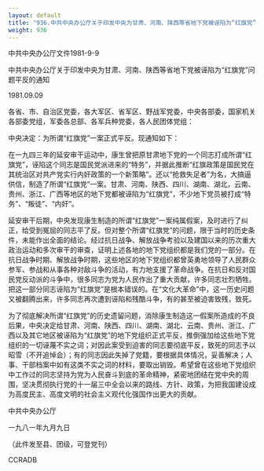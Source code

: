 ```yaml
---
layout: default
title: "936.中共中央办公厅关于印发中央为甘肃、河南、陕西等省地下党被诬陷为“红旗党”问题平反的通知"
weight: 936
---
```


中共中央办公厅文件1981-9-9

中共中央办公厅关于印发中央为甘肃、河南、陕西等省地下党被诬陷为“红旗党”问题平反的通知

1981.09.09

各省、市、自治区党委，各大军区、省军区、野战军党委，中央各部委，国家机关各部委党组，军委各总部、各军兵种党委，各人民团体党组：

中央决定：为所谓“红旗党”一案正式平反。现通知如下：

在一九四三年的延安审干运动中，康生曾把原甘肃地下党的一个同志打成所谓“红旗党”，诬陷这个同志是国民党派进来的“特务”，并据此推断“红旗政策是国民党在其统治区对共产党实行内奸政策的一个新策略”。还以“抢救失足者”为名，大搞逼供信，制造了所谓“红旗党”一案。甘肃、河南、陕西、四川、湖南、湖北，云南、贵州、浙江、广西等地区的地下党都被诬陷为“红旗党”，不少地下党员被打成“特务”、“叛徒”、“内奸”。

延安审干后期，中央发现康生制造的所谓“红旗党”一案纯属假案，及时进行了纠正，给受到冤屈的同志平了反。但对整个所谓“红旗党”的问题，限于当时的历史条件，未能作出全面的结论。经过抗日战争、解放战争考验以及建国以来的历次重大政治运动和多次审干的审查，证明上述各地的地下党组织都是我们党的一部分。在抗日战争时期、解放战争时期，这些地区的地下党组织都曾英勇地领导了人民群众参军、参战和从事各种对敌斗争的活动，有力地支援了革命战争。在抗日和反对国民党反动派的斗争中，很多同志为党为人民作出了重大贡献，许多同志壮烈牺牲。把这一部分同志诬陷为“红旗党”是根本错误的。在“文化大革命”中，这一历史问题又被翻腾出来，许多同志再次遭到诬陷和残酷斗争，有的甚至被迫害致残，致死。

为了彻底解决所谓“红旗党”的历史遗留问题，消除康生制造这一假案所造成的不良后果，中央决定给甘肃、河南、陕西、四川、湖南、湖北、云南、贵州、浙江、广西以及其它地区被诬陷为“红旗党”的地下党组织正式平反，推倒强加给这些地下党组织的一切诬蔑不实之词；对因此案受到迫害的同志要彻底平反，致死的同志予以昭雪（不开追悼会）；有的同志因此失掉了党籍，要根据具体情况，妥善解决；人事、干部档案中如有这类不实之词的材料，要取出销毁。希望曾在这些地下党组织中工作过的同志坚持为党为人民奋斗到底的革命精神，紧密地团结在党中央的周围，坚决贯彻执行党的十一届三中全会以来的路线、方针、政策，为把我国建设成为高度民主、高度文明的社会主义观代化强国作出更大的贡献。

中共中央办公厅

一九八一年九月九日

（此件发至县、团级，可登党刊）

CCRADB

